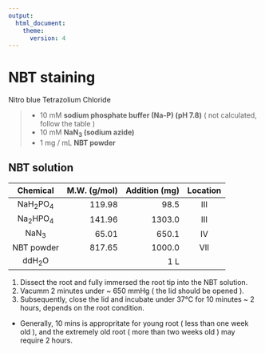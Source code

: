 ```yaml
---
output:
  html_document:
    theme: 
      version: 4
---
```


# NBT staining
Nitro blue Tetrazolium Chloride

> - 10 mM <b>sodium phosphate buffer (Na-P) (pH 7.8)</b>  ( not calculated, follow the table )
> - 10 mM <b>NaN<sub>3</sub> (sodium azide)</b>  
> - 1 mg / mL <b>NBT powder</b>

## NBT solution

| Chemical                      | M.W. (g/mol) | Addition (mg)   | Location |
| :----------:                  | ---:         | ---:            | :---:    |
| NaH<sub>2</sub>PO<sub>4</sub> | 119.98       | 98.5            | &#8546;  |
| Na<sub>2</sub>HPO<sub>4</sub> | 141.96       | 1303.0          | &#8546;  |
| NaN<sub>3</sub>               | 65.01        | 650.1           | &#8547;  |
| NBT powder                    | 817.65       | 1000.0          | &#8550;  |
| ddH<sub>2</sub>O              |              | 1 L             |          |


1. Dissect the root and fully immersed the root tip into the NBT solution.  
2. Vacumm 2 minutes under ~ 650 mmHg ( the lid should be opened ). 
3. Subsequently, close the lid and incubate under 37&deg;C for 10 minutes ~ 2 hours, depends on the root condition. 
- Generally, 10 mins is appropritate for young root ( less than one week old ), and the extremely old root ( more than two weeks old ) may require 2 hours.
